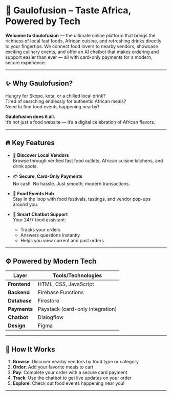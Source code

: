 # 🍲 Gaulofusion – Taste Africa, Powered by Tech

**Welcome to Gaulofusion** — the ultimate online platform that brings the richness of local fast foods, African cuisine, and refreshing drinks directly to your fingertips. We connect food lovers to nearby vendors, showcase exciting culinary events, and offer an AI chatbot that makes ordering and support easier than ever — all with card-only payments for a modern, secure experience.

---

## ✨ Why Gaulofusion?

Hungry for Skopo, kota, or a chilled local drink?  
Tired of searching endlessly for authentic African meals?  
Need to find food events happening nearby?

**Gaulofusion does it all.**  
It’s not just a food website — it’s a digital celebration of African flavors.

---

## 🔥 Key Features

- 🛒 **Discover Local Vendors**  
  Browse through verified fast food outlets, African cuisine kitchens, and drink spots.

- 💳 **Secure, Card-Only Payments**  
  No cash. No hassle. Just smooth, modern transactions.

- 🎉 **Food Events Hub**  
  Stay in the loop with food festivals, tastings, and vendor pop-ups around you.

- 🤖 **Smart Chatbot Support**  
  Your 24/7 food assistant:
  - Tracks your orders  
  - Answers questions instantly  
  - Helps you view current and past orders  

---

## ⚙️ Powered by Modern Tech

| Layer       | Tools/Technologies |
|-------------|--------------------|
| **Frontend**  | HTML, CSS, JavaScript  |
| **Backend**   | Firebase Functions |
| **Database**  | Firestore  |
| **Payments**  | Paystack (card-only integration) |
| **Chatbot**   | Dialogflow  |
| **Design**    | Figma |

---

## 🧭 How It Works

1. **Browse**: Discover nearby vendors by food type or category  
2. **Order**: Add your favorite meals to cart  
3. **Pay**: Complete your order with a secure card payment  
4. **Track**: Use the chatbot to get live updates on your order  
5. **Explore**: Check out food events happening near you!

---


